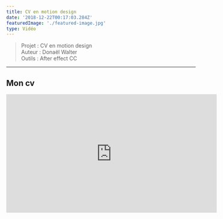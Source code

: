 ```yaml
---
title: CV en motion design
date: '2018-12-22T00:17:03.284Z'
featuredImage: './featured-image.jpg'
type: Vidéo
---
```


> Projet : CV en motion design<br>
> Auteur : Donaël Walter<br>
> Outils : After effect CC<br>

---

## Mon cv

<center>
<iframe width="560" height="315" src="https://www.youtube.com/embed/7HXsGpN4z74" frameborder="0" allow="accelerometer; autoplay; encrypted-media; gyroscope; picture-in-picture" allowfullscreen></iframe>
</center>
